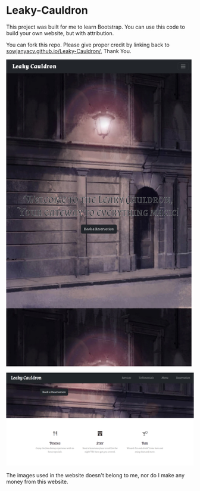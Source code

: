 # Leaky-Cauldron

This project was built for me to learn Bootstrap. You can use this code to build your own website, but with attribution.

You can fork this repo. Please give proper credit by linking back to [sowjanyacv.github.io/Leaky-Cauldron/](sowjanyacv.github.io/Leaky-Cauldron/), Thank You.

![Mobile](/Mobile.JPG "Mobile")

![Desktop](/Desktop.png "Desktop")

The images used in the website doesn't belong to me, nor do I make any money from this website.
